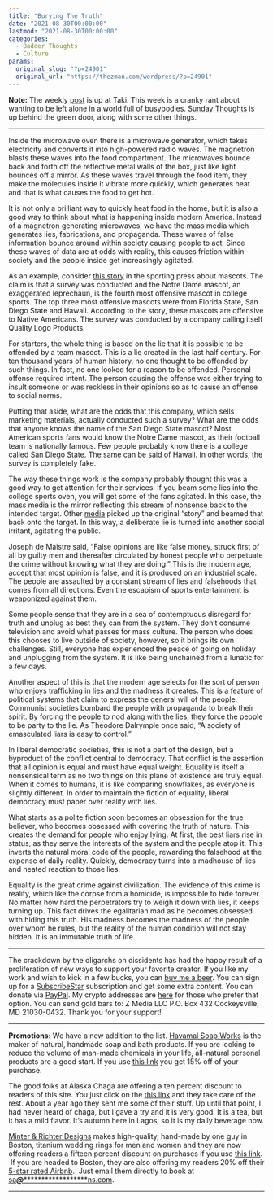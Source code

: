 ```yaml
---
title: "Burying The Truth"
date: "2021-08-30T00:00:00"
lastmod: "2021-08-30T00:00:00"
categories:
  - Badder Thoughts
  - Culture
params:
  original_slug: "?p=24901"
  original_url: "https://thezman.com/wordpress/?p=24901"
---
```


**Note:** The weekly
<a href="https://www.takimag.com/article/the-freedom-to-be-left-alone/"
rel="noopener" target="_blank">post</a> is up at Taki. This week is a
cranky rant about wanting to be left alone in a world full of
busybodies.
<a href="https://www.subscribestar.com/posts/408853" rel="noopener"
target="_blank">Sunday Thoughts</a> is up behind the green door, along
with some other things.

------------------------------------------------------------------------

Inside the microwave oven there is a microwave generator, which takes
electricity and converts it into high-powered radio waves. The magnetron
blasts these waves into the food compartment. The microwaves bounce back
and forth off the reflective metal walls of the box, just like light
bounces off a mirror. As these waves travel through the food item, they
make the molecules inside it vibrate more quickly, which generates heat
and that is what causes the food to get hot.

It is not only a brilliant way to quickly heat food in the home, but it
is also a good way to think about what is happening inside modern
America. Instead of a magnetron generating microwaves, we have the mass
media which generates lies, fabrications, and propaganda. These waves of
false information bounce around within society causing people to act.
Since these waves of data are at odds with reality, this causes friction
within society and the people inside get increasingly agitated.

As an example, consider [this
story](https://www.cbssports.com/college-football/news/notre-dame-defends-leprechaun-mascot-after-it-was-voted-fourth-most-offensive-in-college-football-survey/)
in the sporting press about mascots. The claim is that a survey was
conducted and the Notre Dame mascot, an exaggerated leprechaun, is the
fourth most offensive mascot in college sports. The top three most
offensive mascots were from Florida State, San Diego State and Hawaii.
According to the story, these mascots are offensive to Native Americans.
The survey was conducted by a company calling itself Quality Logo
Products.

For starters, the whole thing is based on the lie that it is possible to
be offended by a team mascot. This is a lie created in the last half
century. For ten thousand years of human history, no one thought to be
offended by such things. In fact, no one looked for a reason to be
offended. Personal offense required intent. The person causing the
offense was either trying to insult someone or was reckless in their
opinions so as to cause an offense to social norms.

Putting that aside, what are the odds that this company, which sells
marketing materials, actually conducted such a survey? What are the odds
that anyone knows the name of the San Diego State mascot? Most American
sports fans would know the Notre Dame mascot, as their football team is
nationally famous. Few people probably know there is a college called
San Diego State. The same can be said of Hawaii. In other words, the
survey is completely fake.

The way these things work is the company probably thought this was a
good way to get attention for their services. If you beam some lies into
the college sports oven, you will get some of the fans agitated. In this
case, the mass media is the mirror reflecting this stream of nonsense
back to the intended target. Other
[media](https://thefederalist.com/2021/08/30/after-fighting-irish-fans-reject-poll-claiming-their-mascot-is-offensive-poll-results-disappear/)
picked up the original “story” and beamed that back onto the target. In
this way, a deliberate lie is turned into another social irritant,
agitating the public.

Joseph de Maistre said, “False opinions are like false money, struck
first of all by guilty men and thereafter circulated by honest people
who perpetuate the crime without knowing what they are doing.” This is
the modern age, accept that most opinion is false, and it is produced on
an industrial scale. The people are assaulted by a constant stream of
lies and falsehoods that comes from all directions. Even the escapism of
sports entertainment is weaponized against them.

Some people sense that they are in a sea of contemptuous disregard for
truth and unplug as best they can from the system. They don’t consume
television and avoid what passes for mass culture. The person who does
this chooses to live outside of society, however, so it brings its own
challenges. Still, everyone has experienced the peace of going on
holiday and unplugging from the system. It is like being unchained from
a lunatic for a few days.

Another aspect of this is that the modern age selects for the sort of
person who enjoys trafficking in lies and the madness it creates. This
is a feature of political systems that claim to express the general will
of the people. Communist societies bombard the people with propaganda to
break their spirit. By forcing the people to nod along with the lies,
they force the people to be party to the lie. As Theodore Dalrymple once
said, “A society of emasculated liars is easy to control.”

In liberal democratic societies, this is not a part of the design, but a
byproduct of the conflict central to democracy. That conflict is the
assertion that all opinion is equal and must have equal weight. Equality
is itself a nonsensical term as no two things on this plane of existence
are truly equal. When it comes to humans, it is like comparing
snowflakes, as everyone is slightly different. In order to maintain the
fiction of equality, liberal democracy must paper over reality with
lies.

What starts as a polite fiction soon becomes an obsession for the true
believer, who becomes obsessed with covering the truth of nature. This
creates the demand for people who enjoy lying. At first, the best liars
rise in status, as they serve the interests of the system and the people
atop it. This inverts the natural moral code of the people, rewarding
the falsehood at the expense of daily reality. Quickly, democracy turns
into a madhouse of lies and heated reaction to those lies.

Equality is the great crime against civilization. The evidence of this
crime is reality, which like the corpse from a homicide, is impossible
to hide forever. No matter how hard the perpetrators try to weigh it
down with lies, it keeps turning up. This fact drives the egalitarian
mad as he becomes obsessed with hiding this truth. His madness becomes
the madness of the people over whom he rules, but the reality of the
human condition will not stay hidden. It is an immutable truth of life.

------------------------------------------------------------------------

The crackdown by the oligarchs on dissidents has had the happy result of
a proliferation of new ways to support your favorite creator. If you
like my work and wish to kick in a few bucks, you can
<a href="https://www.buymeacoffee.com/mujolulu" rel="noopener"
target="_blank">buy me a beer</a>. You can sign up for a
<a href="https://www.subscribestar.com/the-z-blog" rel="noopener"
target="_blank">SubscribeStar</a> subscription and get some extra
content. You can donate via <a
href="https://www.paypal.com/donate/?cmd=_s-xclick&amp;hosted_button_id=UDAS2Q8JYA6CN&amp;source=url"
rel="noopener" target="_blank">PayPal</a>. My crypto addresses are
<a href="https://thezman.com/wordpress/?page_id=22713" rel="noopener"
target="_blank">here</a> for those who prefer that option. You can send
gold bars to: Z Media LLC P.O. Box 432 Cockeysville, MD 21030-0432.
Thank you for your support!

------------------------------------------------------------------------

**Promotions:** We have a new addition to the list.
<a href="https://havamalsoapworks.com/" rel="noopener"
target="_blank">Havamal Soap Works</a> is the maker of natural, handmade
soap and bath products. If you are looking to reduce the volume of
man-made chemicals in your life, all-natural personal products are a
good start. If you use
<a href="https://havamalsoapworks.com/discount/ZMAN" rel="noopener"
target="_blank">this link</a> you get 15% off of your purchase.

The good folks at Alaska Chaga are offering a ten percent discount to
readers of this site. You just click on the
<a href="https://alaskachaga.us/discount/ZMAN" rel="noopener noreferrer"
target="_blank">this link</a> and they take care of the rest. About a
year ago they sent me some of their stuff. Up until that point, I had
never heard of chaga, but I gave a try and it is very good. It is a tea,
but it has a mild flavor. It’s autumn here in Lagos, so it is my daily
beverage now.

<a href="https://www.minterandrichterdesigns.com/"
rel="noreferrer nofollow noopener" target="_blank">Minter &amp; Richter
Designs</a> makes high-quality, hand-made by one guy in Boston, titanium
wedding rings for men and women and they are now offering readers a
fifteen percent discount on purchases if you use
<a href="https://www.minterandrichterdesigns.com/discount/ZMAN"
rel="noreferrer nofollow noopener" target="_blank">this link</a>. 
 <span class="highlight"><span class="colour"><span class="font"><span class="size">If
you are headed to Boston, they are also offering my readers 20% off
their <a
href="https://www.airbnb.com/users/7988017/listings?user_id=7988017&amp;s=3"
rel="noopener noreferrer" target="_blank">5-star rated Airbnb</a>.  Just
email them directly to book at
<a href="mailto:sa***@*********************ns.com"
data-original-string="weBn1ZL7RAVFxFAlxOWlkg==cb7Ael0g6lTMzdUzw/BzNWM10vEga2Zxz2OQtLQtn8plV09aFKZ5ea5yQvalafgc1Ss"><span
class="apbct-email-encoder"
data-original-string="EOTpwaFS2dmPpSd8/N122A==cb7HrJBMW8OYptWhkoO3mSFDrsBJwnLChxDVdXwewMj3XS452XB3TvZlk2LSKpJE3Em"
title="This contact has been encoded by Anti-Spam by CleanTalk. Click to decode. To finish the decoding make sure that JavaScript is enabled in your browser.">sa<span
class="apbct-blur">***</span>@<span
class="apbct-blur">*********************</span>ns.com</span></a>.</span></span></span></span>

------------------------------------------------------------------------
